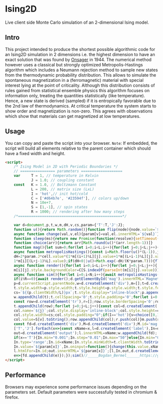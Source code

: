 # Ising2D
Live client side Monte Carlo simulation of an 2-dimensional Ising model.

## Intro
This project intended to produce the shortest possible algorithmic code for an Ising2D simulation in 2 dimensions i.e. the highest dimension to have an exact solution that was found by [Onsager](https://journals.aps.org/pr/abstract/10.1103/PhysRev.65.117) in 1944. The numerical method however uses a classical but strongly optimized Metropolis-Hastings algorithm which includes a Neumann rejection method to sample new states from the thermodynamic probability distribution. This allows to simulate the spontaneous magnetization in a (ferromagnetic) material with special interest lying at the point of criticality. Although this distribution consists of rules gained from statistical ensemble physics this algorithm focuses on information only, treating the quantities statistically (like temperature). Hence, a new state is derived (sampled) if it is entropically favorable due to the 2nd law of thermodynamics.
At critical temperature the system starts to show order and magnetization is non-zero. This agrees with observations which show that materials can get magnetized at low temperatures.

## Usage

You can copy and paste the script into your browser. 
`Note`: If embedded, the script will build all elements
relative to the parent container which should have a fixed width and height.
```html
<script>
    /* Ising Model in 2D with Periodic Boundaries */
    // ================ parameters ===================
    var     T = 1, // temperature in Kelvin
            J = 1.0; // coupling constant
    const   K = 1.0, // Boltzmann Constant
            L = 200, // matrix size (LxL)
            I = 'hot',// init hot/cold
            C = ['#d64b7e', '#23594f'], // colors up/down
            N = 10e+7,
            S = [1,-1], // spin states
            R = 1000; // rendering after how many steps
    /*================================================*/

    var d=document,p,t,w,m,dH,v,cs,param={'T':T,'J':J};
    function u(){return Math.random()}function flip(node){node.value=`${-node.value}`}
    async function change(val,v,el){param[v]=val,el.innerHTML=`${val}`};
    function sleep(ms){return new Promise(function(resolve){setTimeout(()=>{resolve(0)},ms)})}
    function choice(arr){return arr[Math.round(u()*(arr.length-1))]}
    function mag(){let sum=0;for(let i=0;i<L;i++){for(let j=0;j<L;j++){sum+=parseFloat(m[i][j].value)}}return sum/L**2}
    async function metropolisHastings(){const i=Math.floor(u()*(L-1)),j=Math.floor(u()*(L-1)),cell=m[i][j],
    dH=2*param.J*cell.value*(1*m[(i+1)%L][j].value+1*m[(L+i-1)%L][j].value+1*m[i][(j+1)%L].value+
    1*m[i][(L+j-1)%L].value);if(dH<0||u()<Math.exp(-dH/(K*param.T))){flip(cell)}}
    async function render(){for(let i=0;i<L;i++){for(let j=0;j<L;j++){
    m[i][j].style.backgroundColor=C[S.indexOf(parseInt(m[i][j].value))]}}await sleep(5)}
    async function sim(){for(let i=0;i<N;i++){await metropolisHastings()
    if(i%R==0){await render();d.getElementById('mag').innerHTML=`Magnetization: ${mag()}`}}} 
    p=d.currentScript.parentNode,w=d.createElement('div'),m=[];t=d.createElement('table'); 
    t.style.width=p.style.width;t.style.height=p.style.width;t.style.fontSize="0";
    cs=`${(p.clientWidth/L)}px`;t.style.display="inline-block";p.appendChild(w); 
    w.appendChild(t);t.cellSpacing='0';t.style.padding='0';for(let i=0;i<L;++i){
    const row=d.createElement('tr'),r=[];row.style.borderSpacing='0';row.style.borderCollapse='collapse';
    t.appendChild(row);for(let j=0;j<L;j++){const col=d.createElement('td'); 
    col.name=`${j}`;col.style.display='inline-block';col.style.height=cs;
    col.style.width=cs;col.style.padding="0";if(I=='hot'){v=choice([0,1])}else{v=1}
    col.value=S[v].toString();row.appendChild(col);r.push(col)}m.push(r)} 
    const fd=d.createElement('div'),M=d.createElement('div');M.id='mag'; fd.appendChild(M);
    ['T','J'].forEach(x=>{const xName=x,l=d.createElement('label'),In=d.createElement('input'),
    out=d.createElement('output');l.innerHTML=xName;w.appendChild(fd); 
    if(x=='T'){In.min="0.001";In.step="0.01";In.max="50"}else{In.min="0.0001";In.step="0.0001";In.max="10"}
    In.type='range';In.id=xName;In.style.minWidth=t.clientWidth.toString()+'px';
    In.value=`${param[x]}`,In.oninput=function(){change(this.value,xName,out)};
    l.htmlFor=In.id;out.innerHTML=`${param[x]}`;[l,In,out,d.createElement('br')].forEach(
    e=>{fd.appendChild(e)});});sim()//_____Bogdan_Bermel______https://github.com/B0-B/________
</script>
```

## Performance
Browsers may experience some performance issues depending on the parameters set.
Default parameters were successfully tested in chromium & firefox.